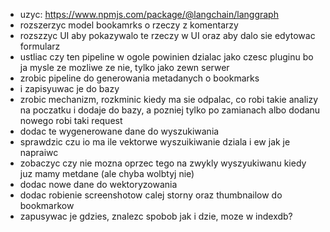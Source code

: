 * uzyc: https://www.npmjs.com/package/@langchain/langgraph
* rozszerzyc model bookamrks o rzeczy z komentarzy
* rozszzyc UI aby pokazywalo te rzeczy w UI oraz aby dalo sie edytowac formularz
* ustliac czy ten pipeline w ogole powinien dzialac jako czesc pluginu bo ja mysle ze mozliwe ze nie, tylko jako zewn serwer
* zrobic pipeline do generowania metadanych o bookmarks 
* i zapisyuwac je do bazy
* zrobic mechanizm, rozkminic kiedy ma sie odpalac, co robi takie analizy na poczatku i dodaje do bazy, a pozniej tylko po zamianach albo dodanu nowego robi taki request
* dodac te wygenerowane dane do wyszukiwania
* sprawdzic czu io ma ile vektorwe wyszuikiwanie dziala i ew jak je napraiwc
* zobaczyc czy nie mozna oprzec tego na zwykly wyszyukiwanu kiedy juz mamy metdane (ale chyba wolbtyj nie)
* dodac nowe dane do wektoryzowania
* dodac robienie screenshotow calej storny oraz thumbnailow do bookmarkow
* zapusywac je gdzies, znalezc spobob jak i dzie, moze w indexdb?

